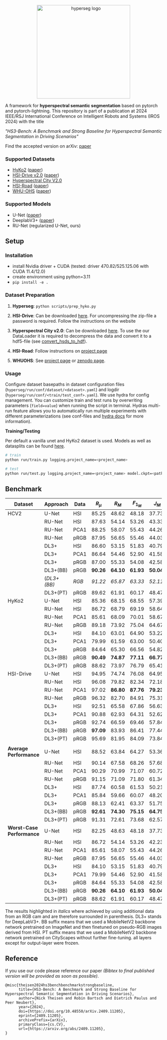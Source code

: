 <p align="center"><img src="https://github.com/user-attachments/assets/e741234c-00f8-4d19-93e2-48f7ef1c27b3" alt="hyperseg logo" width=300/></p>


A framework for **hyperspectral semantic segmentation** based on pytorch and pytorch-lightning. This repository is part of a publication at 2024 IEEE/RSJ International Conference on Intelligent Robots and Systems (IROS 2024) with the title 

*"HS3-Bench: A Benchmark and Strong Baseline for Hyperspectral Semantic Segmentation in Driving Scenarios"* 

Find the accepted version on arXiv: [paper](http://arxiv.org/abs/2409.11205)

### Supported Datasets
* [HyKo2](https://wp.uni-koblenz.de/hyko/) ([paper](https://openaccess.thecvf.com/content_ICCV_2017_workshops/w3/html/Winkens_HyKo_A_Spectral_ICCV_2017_paper.html))
* [HSI-Drive v2.0](https://ipaccess.ehu.eus/HSI-Drive/) ([paper]([https://ipaccess.ehu.eus/HSI-Drive/files/IVS_2021_web.pdf](https://ieeexplore.ieee.org/document/9575298)))
* [Hyperspectral City V2.0](https://pbdl-ws.github.io/pbdl2021/challenge/download.html)
* [HSI-Road](https://github.com/NUST-Machine-Intelligence-Laboratory/hsi_road) ([paper](https://ieeexplore.ieee.org/document/9102890))
* [WHU-OHS](https://github.com/zjjerica/WHU-OHS-Pytorch) ([paper](https://www.sciencedirect.com/science/article/pii/S1569843222002102))

### Supported Models
* U-Net ([paper](https://link.springer.com/chapter/10.1007/978-3-319-24574-4_28))
* DeeplabV3+ ([paper](https://link.springer.com/chapter/10.1007/978-3-030-01234-2_49))
* RU-Net (regularized U-Net, ours)

## Setup

### Installation
* install Nvidia driver + CUDA (tested: driver 470.82/525.125.06 with CUDA 11.4/12.0)
* create environment using python=3.11
* `pip install -e .`

### Dataset Preparation

1. **Hyperseg**: `python scripts/prep_hyko.py`

2. **HSI-Drive**: Can be downloaded [here](https://ipaccess.ehu.eus/HSI-Drive/). For uncompressing the zip-file a password is required. Follow the instructions on the website

3. **Hyperspectral City v2.0**: Can be downloaded [here](https://pbdl-ws.github.io/pbdl2021/challenge/download.html). To use the our DataLoader it is required to decompress the data and convert it to a hdf5-file (see [convert_hsds_to_hdf](https://github.com/nickstheisen/hyperseg/blob/main/hyperseg/datasets/pbdl_utils.py#L56)). 

4. **HSI-Road**: Follow instructions on [project page](https://github.com/NUST-Machine-Intelligence-Laboratory/hsi_road)

5. **WHUOHS**: See [project page](https://github.com/zjjerica/WHU-OHS-Pytorch) or [zenodo page](https://zenodo.org/records/7258035#.ZCvESnZByUl).


### Usage


Configure dataset basepaths in dataset configuration files (`hyperseg/run/conf/dataset/<dataset>.yaml`) and logdir (`hyperseg/run/conf/<train/test_conf>.yaml`). 
We use hydra for config management. You can customize train and test runs by overwriting parameters (`field=value`) when running the script in terminal. Hydras multi-run feature allows you to automatically run multiple experiments with different parameterizations (see conf-files and [hydra docs](https://hydra.cc/docs/intro/) for more information).


**Training/Testing**

Per default a vanilla unet and HyKo2 dataset is used. Models as well as datasplits can be found [here](https://drive.google.com/drive/folders/1W55NqiP6Lb5SLxD1xYF8NKiF4fG89UyQ?usp=drive_link).


```bash
# train
python run/train.py logging.project_name=<project_name>
```

```bash
# test
python run/test.py logging.project_name=<project_name> model.ckpt=<path_to_checkpoint>
```

## Benchmark

|Dataset|Approach|Data|$R_\mu$|$R_M$|$F_{1_{M}}$|$J_M$|
|---|---|---|---|---|---|---|
|HCV2|U-Net|HSI                          |85.25|48.62|48.18|37.73|
| |RU-Net|HSI                            |87.63|54.14|53.26|43.33|
| |RU-Net|PCA1                           |88.25|58.07|55.43|44.26|
| |RU-Net|pRGB                           |87.95|56.65|55.46|44.03|
| |DL3+|HSI                              |86.60|53.15|51.83|40.79|
| |DL3+|PCA1                             |86.64|54.46|52.90|41.58|
| |DL3+|pRGB                             |87.00|55.33|54.08|42.58|
| |DL3+(BB)|pRGB                         |**90.26**|**64.10**|**61.93**|**50.04**|
| |(*DL3+(BB)*|*RGB*                      |*91.22*|*65.87*|*63.33*|*52.11*)|
| |DL3+(PT)|pRGB                         |89.62|61.91|60.17|48.47
|HyKo2|U-Net|HSI                         |85.36|68.15|68.55|57.39|
| |RU-Net|HSI                            |86.72|68.79|69.19|58.64|
| |RU-Net|PCA1                           |85.61|68.09|70.01|58.67|
| |RU-Net|pRGB                           |89.18|73.92|75.04|64.67|
| |DL3+|HSI                              |84.10|63.01|64.90|53.22|
| |DL3+|PCA1                             |79.99|61.59|63.00|50.40|
| |DL3+|pRGB                             |84.64|65.30|66.56|54.82|
| |DL3+(BB)|pRGB                         |**90.49**|**74.87**|**77.11**|**66.77**|
| |DL3+(PT)|pRGB                         |88.62|73.97|76.79|65.41|
|HSI-Drive|U-Net|HSI                     |94.95|74.74|76.08|64.95|
| |RU-Net|HSI                            |96.08|79.82|82.34|72.18|
| |RU-Net|PCA1                           |97.02|**86.80**|**87.76**|**79.23**|
| |RU-Net|pRGB                           |96.32|82.70|84.91|75.31|
| |DL3+|HSI                              |92.51|65.58|67.86|56.63|
| |DL3+|PCA1                             |90.88|62.93|64.31|52.62|
| |DL3+|pRGB                             |92.74|66.59|69.46|57.84|
| |DL3+(BB)|pRGB                         |**97.09**|83.93|86.41|77.44|
| |DL3+(PT)|pRGB                         |95.69|81.95|84.09|73.84|
| | |                                    |    |    |    |    |
|**Average </br> Performance**|U-Net|HSI |88.52|63.84|64.27|53.36|
| |RU-Net|HSI                            |90.14|67.58|68.26|57.68|
| |RU-Net|PCA1                           |90.29|70.99|71.07|60.72|
| |RU-Net|pRGB                           |91.15|71.09|71.80|61.34|
| |DL3+|HSI                              |87.74|60.58|61.53|50.21|
| |DL3+|PCA1                             |85.84|59.66|60.07|48.20|
| |DL3+|pRGB                             |88.13|62.41|63.37|51.75|
| |DL3+(BB)|pRGB                         |**92.61**|**74.30**|**75.15**|**64.75**|
| |DL3+(PT)|pRGB                         |91.31|72.61|73.68|62.57|
|**Worst-Case </br> Performance**|U-Net|HSI |82.25|48.63|48.18|37.73|
| |RU-Net|HSI                               |86.72|54.14|53.26|42.23| 
| |RU-Net|PCA1                              |85.61|58.07|55.43|44.26|
| |RU-Net|pRGB                              |87.95|56.65|55.46|44.03|
| |DL3+|HSI                                 |84.10|53.15|51.83|40.79|
| |DL3+|PCA1                                |79.99|54.46|52.90|41.58|
| |DL3+|pRGB                                |84.64|55.33|54.08|42.58|
| |DL3+(BB)|pRGB                            |**90.26**|**64.10**|**61.93**|**50.04**|
| |DL3+(PT)|pRGB                            |88.62|61.91|60.17|48.47|

The results highlighted in *italics* where achieved by using additional data from an RGB cam and are therefore surrounded in parenthesis. DL3+ stands for DeepLabV3+. BB suffix means that we used a MobileNetV2 backbone network pretrained on ImageNet and then finetuned on pseudo-RGB images derived from HSI. PT suffix means that we used a MobileNetV2 backbone network pretrained on CityScapes without further fine-tuning. all layers except for output-layer were frozen. 

## Reference
If you use our code please reference our paper *(Bibtex to final published version will be provided as soon as possible)*.
```
@misc{theisen2024hs3benchbenchmarkstrongbaseline,
      title={HS3-Bench: A Benchmark and Strong Baseline for Hyperspectral Semantic Segmentation in Driving Scenarios}, 
      author={Nick Theisen and Robin Bartsch and Dietrich Paulus and Peer Neubert},
      year={2024},
      doi={https://doi.org/10.48550/arXiv.2409.11205},
      eprint={2409.11205},
      archivePrefix={arXiv},
      primaryClass={cs.CV},
      url={https://arxiv.org/abs/2409.11205}, 
}
```
